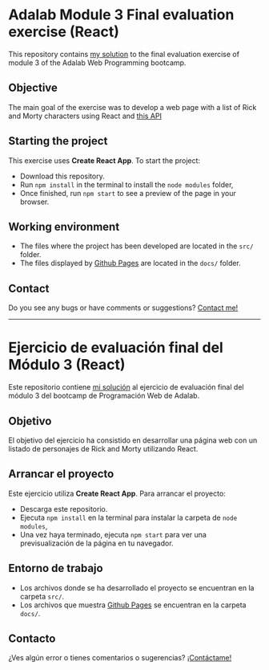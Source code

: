 # Adalab Module 3 Final evaluation exercise (React)

This repository contains [my solution](http://beta.adalab.es/modulo-3-evaluacion-final-masarom/) to the final evaluation exercise of module 3 of the Adalab Web Programming bootcamp.

## Objective

The main goal of the exercise was to develop a web page with a list of Rick and Morty characters using React and [this API](https://rickandmortyapi.com/documentation/#get-all-characters)

## Starting the project

This exercise uses **Create React App**. To start the project:

- Download this repository.
- Run `npm install` in the terminal to install the `node modules` folder,
- Once finished, run `npm start` to see a preview of the page in your browser.

## Working environment

- The files where the project has been developed are located in the `src/` folder.
- The files displayed by [Github Pages](http://beta.adalab.es/modulo-3-evaluacion-final-masarom/) are located in the `docs/` folder.

## Contact

Do you see any bugs or have comments or suggestions? [Contact me!](https://github.com/masarom)

---

# Ejercicio de evaluación final del Módulo 3 (React)

Este repositorio contiene [mi solución](http://beta.adalab.es/modulo-3-evaluacion-final-masarom/) al ejercicio de evaluación final del módulo 3 del bootcamp de Programación Web de Adalab.

## Objetivo

El objetivo del ejercicio ha consistido en desarrollar una página web con un listado de personajes de Rick and Morty utilizando React.

## Arrancar el proyecto

Este ejercicio utiliza **Create React App**. Para arrancar el proyecto:

- Descarga este repositorio.
- Ejecuta `npm install` en la terminal para instalar la carpeta de `node modules`,
- Una vez haya terminado, ejecuta `npm start` para ver una previsualización de la página en tu navegador.

## Entorno de trabajo

- Los archivos donde se ha desarrollado el proyecto se encuentran en la carpeta `src/`.
- Los archivos que muestra [Github Pages](http://beta.adalab.es/modulo-3-evaluacion-final-masarom/) se encuentran en la carpeta `docs/`.

## Contacto

¿Ves algún error o tienes comentarios o sugerencias? [¡Contáctame!](https://github.com/masarom)
